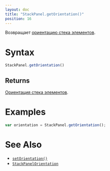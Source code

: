 ```yaml
---
layout: doc
title: "StackPanel.getOrientation()"
position: 16
---
```


Возвращает [ориентацию стека элементов](../StackPanelOrientation/).

# Syntax

```js
StackPanel.getOrientation()
```

## Returns

[Ориентация стека элементов](../StackPanelOrientation/).

# Examples

```js
var orientation = StackPanel.getOrientation();
```

# See Also

* [`setOrientation()`](../StackPanel.setOrientation/)
* [`StackPanelOrientation`](../StackPanelOrientation/)
